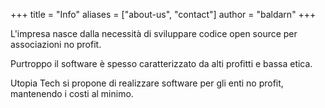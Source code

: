 +++
title = "Info"
aliases = ["about-us", "contact"]
author = "baldarn"
+++

L'impresa nasce dalla necessità di sviluppare codice open source per associazioni no profit.

Purtroppo il software è spesso caratterizzato da alti profitti e bassa etica.

Utopia Tech si propone di realizzare software per gli enti no profit, mantenendo i costi al minimo.
